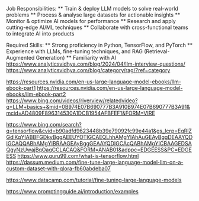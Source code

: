 Job Responsibilities:
** Train & deploy LLM models to solve real-world problems
** Process & analyse large datasets for actionable insights
** Monitor & optimize AI models for performance
** Research and apply cutting-edge AI/ML techniques
** Collaborate with cross-functional teams to integrate AI into products

Required Skills:
** Strong proficiency in Python, TensorFlow, and PyTorch
** Experience with LLMs, fine-tuning techniques, and RAG (Retrieval-Augmented Generation)
** Familiarity with AI
https://www.analyticsvidhya.com/blog/2024/04/llm-interview-questions/
https://www.analyticsvidhya.com/blog/category/rag/?ref=category

https://resources.nvidia.com/en-us-large-language-model-ebooks/llm-ebook-part1
https://resources.nvidia.com/en-us-large-language-model-ebooks/llm-ebook-part2
https://www.bing.com/videos/riverview/relatedvideo?q=LLM+basics+&mid=0B974E07B690777B3A910B974E07B690777B3A91&mcid=AD4809F896314530A1DCB1954AFBFEF1&FORM=VIRE

https://www.bing.com/search?q=tensorflow&cvid=b90adfd9623448b39e79092fc99e44a1&gs_lcrp=EgRlZGdlKgYIABBFGDkyBggAEEUYOTIGCAEQLhhAMgYIAhAuGEAyBggDEAAYQDIGCAQQABhAMgYIBRAAGEAyBggGEAAYQDIGCAcQABhAMgYICBAAGEDSAQgyNzUwajBqOagCCLACAQ&FORM=ANAB01&adppc=EDGEESS&PC=EDGEESS
https://www.guru99.com/what-is-tensorflow.html
https://dassum.medium.com/fine-tune-large-language-model-llm-on-a-custom-dataset-with-qlora-fb60abdeba07

https://www.datacamp.com/tutorial/fine-tuning-large-language-models

https://www.promptingguide.ai/introduction/examples
